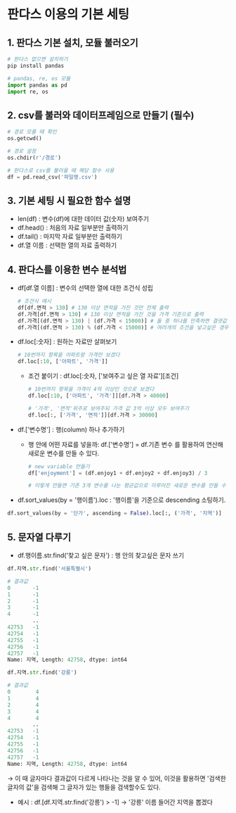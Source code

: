 # 판다스 이용의 기본 세팅
## 1. 판다스 기본 설치, 모듈 불러오기
```python
# 판다스 없으면 설치하기
pip install pandas

# pandas, re, os 모듈
import pandas as pd
import re, os
```

## 2. csv를 불러와 데이터프레임으로 만들기 (필수)
``` python
# 경로 모를 때 확인
os.getcwd()

# 경로 설정
os.chdir(r'/경로')

# 판다스로 csv를 불러올 때 해당 함수 사용
df = pd.read_csv('파일명.csv')
```

## 3. 기본 세팅 시 필요한 함수 설명
* len(df) : 변수(df)에 대한 데이터 값(숫자) 보여주기
* df.head() : 처음의 자료 일부분만 출력하기
* df.tail() : 마지막 자료 일부분만 출력하기
* df.열 이름 : 선택한 열의 자료 출력하기

## 4. 판다스를 이용한 변수 분석법
* df[df.열 이름] : 변수의 선택한 열에 대한 조건식 성립
  ``` python
  # 조건식 예시
  df[df.면적 > 130] # 130 이상 면적을 가진 것만 전체 출력
  df.가격[df.면적 > 130] # 130 이상 면적을 가진 것을 가격 기준으로 출력
  df.가격[(df.면적 > 130) | (df.가격 < 15000)] # 둘 중 하나를 만족하면 결괏값 반환
  df.가격[(df.면적 > 130) % (df.가격 < 15000)] # 여러개의 조건을 넣고싶은 경우
  ```
* df.loc[:숫자] : 원하는 자료만 살펴보기
  ``` python
  # 10번까지 항목을 아파트랑 가격만 보겠다
  df.loc[:10, ['아파트', '가격']]
  ```
  * 조건 붙이기 : df.loc[:숫자, ['보여주고 싶은 열 자료'][조건]
    ``` python
    # 10번까지 항목을 가격이 4억 이상인 것으로 보겠다
    df.loc[:10, ['아파트', '가격']][df.가격 > 40000]

    # '가격', '면적'위주로 보여주되 가격 값 3억 이상 모두 보여주기
    df.loc[:, ['가격', '면적']][df.가격 > 30000]
    ```
* df.['변수명'] : 행(column) 하나 추가하기
  * 행 안에 어떤 자료를 넣을까:  df.['변수명'] = df.기존 변수 를 활용하여 연산해 새로운 변수를 만들 수 있다.
    ``` python
    # new variable 만들기
    df['enjoyment'] = (df.enjoy1 + df.enjoy2 + df.enjoy3) / 3

    # 이렇게 만들면 기존 3개 변수를 나눈 평균값으로 이루어진 새로운 변수를 만들 수 있다.
    ```
    
* df.sort_values(by = '행이름').loc : '행이름'을 기준으로 descending 소팅하기.
``` python
df.sort_values(by = '단가', ascending = False).loc[:, ('가격', '지역')]
```

## 5. 문자열 다루기
* df.행이름.str.find('찾고 싶은 문자') : 행 안의 찾고싶은 문자 쓰기
``` python
df.지역.str.find('서울특별시')

# 결과값
0       -1
1       -1
2       -1
3       -1
4       -1
        ..
42753   -1
42754   -1
42755   -1
42756   -1
42757   -1
Name: 지역, Length: 42758, dtype: int64
```
``` python
df.지역.str.find('강릉')

# 결과값
0        4
1        4
2        4
3        4
4        4
        ..
42753   -1
42754   -1
42755   -1
42756   -1
42757   -1
Name: 지역, Length: 42758, dtype: int64
```
→ 이 때 글자마다 결과값이 다르게 나타나는 것을 알 수 있어, 이것을 활용하면 '검색한 글자의 값'을 검색해 그 글자가 있는 행들을 검색할수도 있다.
  * 예시 : df.[df.지역.str.find('강릉') > -1]
    → '강릉' 이름 들어간 지역을 뽑겠다
